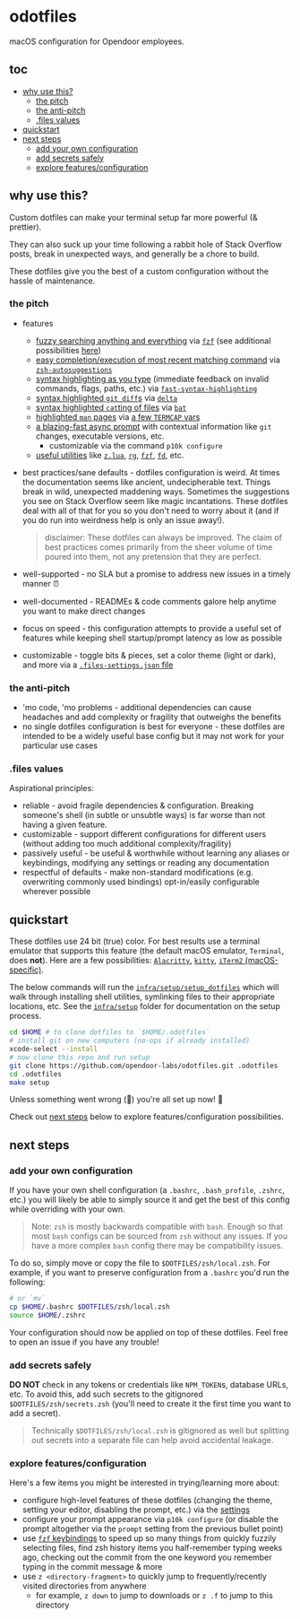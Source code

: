 # odotfiles

macOS configuration for Opendoor employees.

## toc

- [why use this?](#why-use-this)
  - [the pitch](#the-pitch)
  - [the anti-pitch](#the-anti-pitch)
  - [.files values](#files-values)
- [quickstart](#quickstart)
- [next steps](#next-steps)
  - [add your own configuration](#add-your-own-configuration)
  - [add secrets safely](#add-secrets-safely)
  - [explore features/configuration](#explore-featuresconfiguration)

## why use this?

Custom dotfiles can make your terminal setup far more powerful (& prettier).

They can also suck up your time following a rabbit hole of Stack Overflow posts, break in unexpected ways, and generally be a chore to build.

These dotfiles give you the best of a custom configuration without the hassle of maintenance.

### the pitch

- features
  - [fuzzy searching anything and everything](https://user-images.githubusercontent.com/9750687/77736063-e9826280-6fc8-11ea-9cde-c1d785a15ac5.gif) via [`fzf`](https://github.com/junegunn/fzf) (see additional possibilities [here](./fzf.md))
  - [easy completion/execution of most recent matching command](https://user-images.githubusercontent.com/9750687/77734491-0701fd00-6fc6-11ea-88a8-7050762d1302.gif) via [`zsh-autosuggestions`](https://github.com/zsh-users/zsh-autosuggestions/)
  - [syntax highlighting as you type](https://user-images.githubusercontent.com/9750687/77735358-a83d8300-6fc7-11ea-9be4-faab8443fb60.gif) (immediate feedback on invalid commands, flags, paths, etc.) via [`fast-syntax-highlighting`](https://github.com/zdharma/fast-syntax-highlighting/)
  - [syntax highlighted `git diff`s](https://user-images.githubusercontent.com/9750687/77733162-a5409380-6fc3-11ea-9f7a-59db41d058df.png) via [`delta`](https://github.com/dandavison/delta)
  - [syntax highlighted `cat`ting of files](https://user-images.githubusercontent.com/9750687/77732987-4da22800-6fc3-11ea-9cc2-79f0643e9645.png) via [`bat`](https://github.com/sharkdp/bat)
  - [highlighted `man` pages](https://user-images.githubusercontent.com/9750687/77732882-116ec780-6fc3-11ea-83e9-0e1743963536.png) via [a few `TERMCAP` vars](https://github.com/nathanshelly/.files/blob/ba5fc4e/zsh/zshenv#L34-L45)
  - [a blazing-fast async prompt](https://github.com/romkatv/powerlevel10k/) with contextual information like `git` changes, executable versions, etc.
    - customizable via the command `p10k configure`
  - [useful utilities](./utilities.md) like [`z.lua`](https://github.com/skywind3000/z.lua), [`rg`](./utilities.md#ripgrep-), [`fzf`](./fzf.md), [`fd`](./utilities.md#fd), etc.
- best practices/sane defaults - dotfiles configuration is weird. At times the documentation seems like ancient, undecipherable text. Things break in wild, unexpected maddening ways. Sometimes the suggestions you see on Stack Overflow seem like magic incantations. These dotfiles deal with all of that for you so you don't need to worry about it (and if you do run into weirdness help is only an issue away!).

  > disclaimer: These dotfiles can always be improved. The claim of best practices comes primarily from the sheer volume of time poured into them, not any pretension that they are perfect.

- well-supported - no SLA but a promise to address new issues in a timely manner ⏰
- well-documented - READMEs & code comments galore help anytime you want to make direct changes
- focus on speed - this configuration attempts to provide a useful set of features while keeping shell startup/prompt latency as low as possible
- customizable - toggle bits & pieces, set a color theme (light or dark), and more via a [`.files-settings.json` file](./infra/docs/settings.md)

### the anti-pitch

- 'mo code, 'mo problems - additional dependencies can cause headaches and add complexity or fragility that outweighs the benefits
- no single dotfiles configuration is best for everyone - these dotfiles are intended to be a widely useful base config but it may not work for your particular use cases

### .files values

Aspirational principles:

- reliable - avoid fragile dependencies & configuration. Breaking someone's shell (in subtle or unsubtle ways) is far worse than not having a given feature.
- customizable - support different configurations for different users (without adding too much additional complexity/fragility)
- passively useful - be useful & worthwhile without learning any aliases or keybindings, modifying any settings or reading any documentation
- respectful of defaults - make non-standard modifications (e.g. overwriting commonly used bindings) opt-in/easily configurable wherever possible

## quickstart

These dotfiles use 24 bit (true) color. For best results use a terminal emulator that supports this feature (the default macOS emulator, `Terminal`, does **not**). Here are a few possibilities: [`Alacritty`](https://github.com/alacritty/alacritty), [`kitty`](https://sw.kovidgoyal.net/kitty/), [`iTerm2` (macOS-specific)](https://iterm2.com/).

The below commands will run the [`infra/setup/setup_dotfiles`](./infra/setup/setup_dotfiles) which will walk through installing shell utilities, symlinking files to their appropriate locations, etc. See the [`infra/setup`](./infra/setup/) folder for documentation on the setup process.

```bash
cd $HOME # to clone dotfiles to `$HOME/.odotfiles`
# install git on new computers (no-ops if already installed)
xcode-select --install
# now clone this repo and run setup
git clone https://github.com/opendoor-labs/odotfiles.git .odotfiles
cd .odotfiles
make setup
```

Unless something went wrong (🤞) you're all set up now! 🎉

Check out [next steps](#next-steps) below to explore features/configuration possibilities.

## next steps

### add your own configuration

If you have your own shell configuration (a `.bashrc`, `.bash_profile`, `.zshrc`, etc.) you will likely be able to simply source it and get the best of this config while overriding with your own.

> Note: `zsh` is mostly backwards compatible with `bash`. Enough so that most `bash` configs can be sourced from `zsh` without any issues. If you have a more complex `bash` config there may be compatibility issues.

To do so, simply move or copy the file to `$DOTFILES/zsh/local.zsh`. For example, if you want to preserve configuration from a `.bashrc` you'd run the following:

```bash
# or `mv`
cp $HOME/.bashrc $DOTFILES/zsh/local.zsh
source $HOME/.zshrc
```

Your configuration should now be applied on top of these dotfiles. Feel free to open an issue if you have any trouble!

### add secrets safely

**DO NOT** check in any tokens or credentials like `NPM_TOKEN`s, database URLs, etc. To avoid this, add such secrets to the gitignored `$DOTFILES/zsh/secrets.zsh` (you'll need to create it the first time you want to add a secret).

> Technically `$DOTFILES/zsh/local.zsh` is gitignored as well but splitting out secrets into a separate file can help avoid accidental leakage.

### explore features/configuration

Here's a few items you might be interested in trying/learning more about:

- configure high-level features of these dotfiles (changing the theme, setting your editor, disabling the prompt, etc.) via the [settings](./infra/docs/settings.md)
- configure your prompt appearance via `p10k configure` (or disable the prompt altogether via the `prompt` setting from the previous bullet point)
- use [`fzf` keybindings](./fzf.md#keybindings) to speed up so many things from quickly fuzzily selecting files, find zsh history items you half-remember typing weeks ago, checking out the commit from the one keyword you remember typing in the commit message & more
- use `z <directory-fragment>` to quickly jump to frequently/recently visited directories from anywhere
  - for example, `z down` to jump to downloads or `z .f` to jump to this directory
